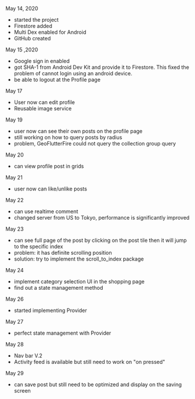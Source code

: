 May 14, 2020
- started the project
- Firestore added
- Multi Dex enabled for Android
- GitHub created

May 15 ,2020
- Google sign in enabled
- got SHA-1 from Android Dev Kit and provide it to Firestore.
This fixed the problem of cannot login using an android device.
- be able to logout at the Profile page

May 17
- User now can edit profile
- Reusable image service

May 19
- user now can see their own posts on the profile page
- still working on how to query posts by radius
- problem, GeoFlutterFire could not query the collection group query

May 20
- can view profile post in grids

May 21
- user now can like/unlike posts

May 22
- can use realtime comment
- changed server from US to Tokyo, performance is significantly improved

May 23
- can see full page of the post by clicking on the post tile then it will
    jump to the specific index
- problem: it has definite scrolling position
- solution: try to implement the scroll_to_index package

May 24
- implement category selection UI in the shopping page
- find out a state management method

May 26
- started implementing Provider

May 27
- perfect state management with Provider

May 28
- Nav bar V.2
- Activity feed is available but still need to work on "on pressed"

May 29
- can save post but still need to be optimized and display on the saving screen